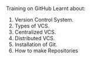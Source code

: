 Training on GitHub
Learnt about:
1. Version Control System.
2. Types of VCS.
3. Centralized VCS.
4. Distributed VCS.
5. Installation of Git.
6. How to make Repositories
